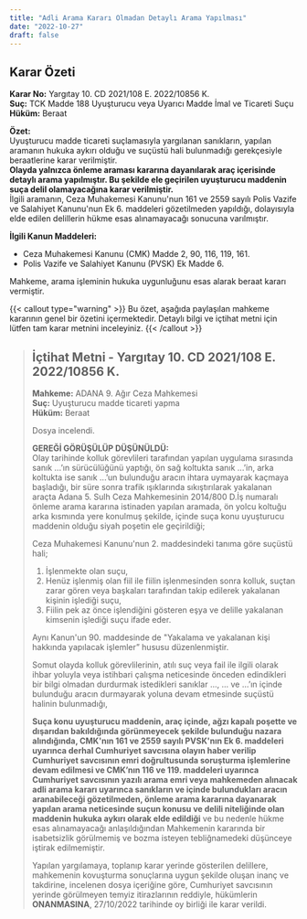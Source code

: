 ```yaml
---
title: "Adli Arama Kararı Olmadan Detaylı Arama Yapılması"
date: "2022-10-27"
draft: false
---
```


## Karar Özeti

**Karar No:** Yargıtay 10. CD 2021/108 E. 2022/10856 K.  
**Suç:** TCK Madde 188 Uyuşturucu veya Uyarıcı Madde İmal ve Ticareti Suçu  
**Hüküm:** Beraat

**Özet:**  
Uyuşturucu madde ticareti suçlamasıyla yargılanan sanıkların, yapılan aramanın hukuka aykırı olduğu ve suçüstü hali bulunmadığı gerekçesiyle beraatlerine karar verilmiştir.  
**Olayda yalnızca önleme araması kararına dayanılarak araç içerisinde detaylı arama yapılmıştır. Bu şekilde ele geçirilen uyuşturucu maddenin suça delil olamayacağına karar verilmiştir.**  
İlgili aramanın, Ceza Muhakemesi Kanunu'nun 161 ve 2559 sayılı Polis Vazife ve Salahiyet Kanunu'nun Ek 6. maddeleri gözetilmeden yapıldığı, dolayısıyla elde edilen delillerin hükme esas alınamayacağı sonucuna varılmıştır.

**İlgili Kanun Maddeleri:**

- Ceza Muhakemesi Kanunu (CMK) Madde 2, 90, 116, 119, 161.
- Polis Vazife ve Salahiyet Kanunu (PVSK) Ek Madde 6.

Mahkeme, arama işleminin hukuka uygunluğunu esas alarak beraat kararı vermiştir.

{{< callout type="warning" >}}
Bu özet, aşağıda paylaşılan mahkeme kararının genel bir özetini içermektedir. Detaylı bilgi ve içtihat metni için lütfen tam karar metnini inceleyiniz.
{{< /callout >}}

> ## İçtihat Metni - Yargıtay 10. CD 2021/108 E. 2022/10856 K.
>
> **Mahkeme:** ADANA 9. Ağır Ceza Mahkemesi  
> **Suç:** Uyuşturucu madde ticareti yapma  
> **Hüküm:** Beraat
>
> Dosya incelendi.
>
> **GEREĞİ GÖRÜŞÜLÜP DÜŞÜNÜLDÜ:**  
> Olay tarihinde kolluk görevlileri tarafından yapılan uygulama sırasında sanık ...’ın sürücülüğünü yaptığı, ön sağ koltukta sanık ...’in, arka koltukta ise sanık ...’un bulunduğu aracın ihtara uymayarak kaçmaya başladığı, bir süre sonra trafik ışıklarında sıkıştırılarak yakalanan araçta Adana 5. Sulh Ceza Mahkemesinin 2014/800 D.İş numaralı önleme arama kararına istinaden yapılan aramada, ön yolcu koltuğu arka kısmında yere konulmuş şekilde, içinde suça konu uyuşturucu maddenin olduğu siyah poşetin ele geçirildiği;
>
> Ceza Muhakemesi Kanunu'nun 2. maddesindeki tanıma göre suçüstü hali;
>
> 1. İşlenmekte olan suçu,
> 2. Henüz işlenmiş olan fiil ile fiilin işlenmesinden sonra kolluk, suçtan zarar gören veya başkaları tarafından takip edilerek yakalanan kişinin işlediği suçu,
> 3. Fiilin pek az önce işlendiğini gösteren eşya ve delille yakalanan kimsenin işlediği suçu ifade eder.
>
> Aynı Kanun'un 90. maddesinde de "Yakalama ve yakalanan kişi hakkında yapılacak işlemler” hususu düzenlenmiştir.
>
> Somut olayda kolluk görevlilerinin, atılı suç veya fail ile ilgili olarak ihbar yoluyla veya istihbari çalışma neticesinde önceden edindikleri bir bilgi olmadan durdurmak istedikleri sanıklar ..., ... ve ...’ın içinde bulunduğu aracın durmayarak yoluna devam etmesinde suçüstü halinin bulunmadığı,
>
> **Suça konu uyuşturucu maddenin, araç içinde, ağzı kapalı poşette ve dışarıdan bakıldığında görünmeyecek şekilde bulunduğu nazara alındığında, CMK'nın 161 ve 2559 sayılı PVSK'nın Ek 6. maddeleri uyarınca derhal Cumhuriyet savcısına olayın haber verilip Cumhuriyet savcısının emri doğrultusunda soruşturma işlemlerine devam edilmesi ve CMK’nın 116 ve 119. maddeleri uyarınca Cumhuriyet savcısının yazılı arama emri veya mahkemeden alınacak adli arama kararı uyarınca sanıkların ve içinde bulundukları aracın aranabileceği gözetilmeden, önleme arama kararına dayanarak yapılan arama neticesinde suçun konusu ve delili niteliğinde olan maddenin hukuka aykırı olarak elde edildiği** ve bu nedenle hükme esas alınamayacağı anlaşıldığından Mahkemenin kararında bir isabetsizlik görülmemiş ve bozma isteyen tebliğnamedeki düşünceye iştirak edilmemiştir.
>
> Yapılan yargılamaya, toplanıp karar yerinde gösterilen delillere, mahkemenin kovuşturma sonuçlarına uygun şekilde oluşan inanç ve takdirine, incelenen dosya içeriğine göre, Cumhuriyet savcısının yerinde görülmeyen temyiz itirazlarının reddiyle, hükümlerin **ONANMASINA**, 27/10/2022 tarihinde oy birliği ile karar verildi.
